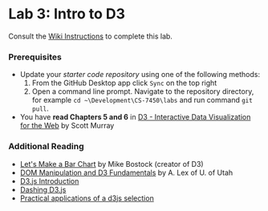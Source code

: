 # Lab 3: Intro to D3
Consult the [Wiki Instructions](https://github.gatech.edu/CS-7450/Labs/wiki/Lab-3:-Intro-to-D3) to complete this lab.


### Prerequisites
* Update your *starter code repository* using one of the following methods:
    1. From the GitHub Desktop app click `Sync` on the top right
    2. Open a command line prompt. Navigate to the repository directory, for example `cd ~\Development\CS-7450\labs` and run command `git pull`.
* You have **read Chapters 5 and 6** in [D3 - Interactive Data Visualization for the Web](http://alignedleft.com/work/d3-book-2e) by Scott Murray

### Additional Reading

* [Let's Make a Bar Chart](https://bost.ocks.org/mike/bar/) by Mike Bostock (creator of D3)
* [DOM Manipulation and D3 Fundamentals](http://dataviscourse.net/2015/lectures/lecture-d3/) by A. Lex of U. of Utah
* [D3.js Introduction](https://d3js.org/#introduction)
* [Dashing D3.js](https://www.dashingd3js.com/)
* [Practical applications of a d3js selection](https://github.com/billautomata/d3js_design_patterns/blob/master/volume-3.md)